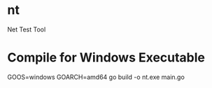 # nt
Net Test Tool


# Compile for Windows Executable
GOOS=windows GOARCH=amd64 go build -o nt.exe main.go